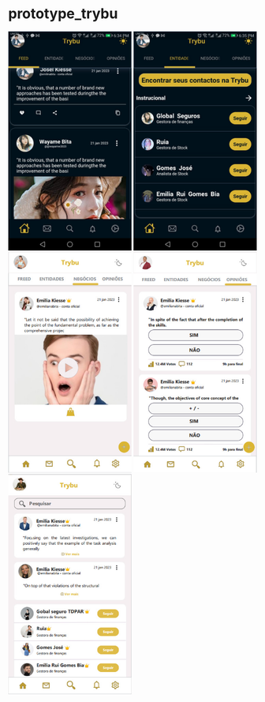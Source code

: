 # prototype_trybu
<img src ='https://github.com/Katsu-vie/proto_trybu/blob/main/assets/T1.jpeg?raw=true' width='250'>   <img src ='https://github.com/Katsu-vie/proto_trybu/blob/main/assets/T2.jpeg?raw=true' width='250'>   <img src ='https://raw.githubusercontent.com/Katsu-vie/proto_trybu/main/assets/T6.jpg' width='250'>   <img src ='https://raw.githubusercontent.com/Katsu-vie/proto_trybu/main/assets/T7.jpg' width='250'>   <img src ='https://raw.githubusercontent.com/Katsu-vie/proto_trybu/main/assets/T8.jpg' width='250'>
